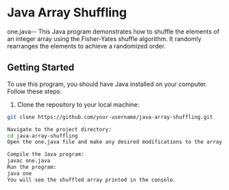 
# Java Array Shuffling
one.java--
This Java program demonstrates how to shuffle the elements of an integer array using the Fisher-Yates shuffle algorithm. It randomly rearranges the elements to achieve a randomized order.

## Getting Started

To use this program, you should have Java installed on your computer. Follow these steps:

1. Clone the repository to your local machine:

```bash
git clone https://github.com/your-username/java-array-shuffling.git

Navigate to the project directory:
cd java-array-shuffling
Open the one.java file and make any desired modifications to the array or code.

Compile the Java program:
javac one.java
Run the program:
java one
You will see the shuffled array printed in the console.
